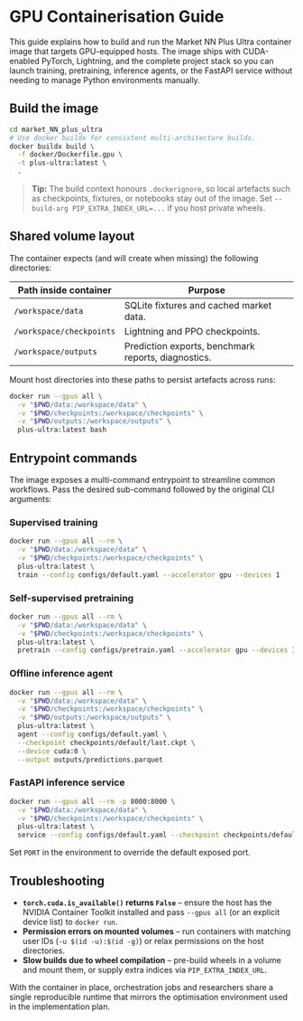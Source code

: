 # GPU Containerisation Guide

This guide explains how to build and run the Market NN Plus Ultra container
image that targets GPU-equipped hosts. The image ships with CUDA-enabled
PyTorch, Lightning, and the complete project stack so you can launch
training, pretraining, inference agents, or the FastAPI service without
needing to manage Python environments manually.

## Build the image

```bash
cd market_NN_plus_ultra
# Use docker buildx for consistent multi-architecture builds.
docker buildx build \
  -f docker/Dockerfile.gpu \
  -t plus-ultra:latest \
  .
```

> **Tip:** The build context honours `.dockerignore`, so local artefacts such as
> checkpoints, fixtures, or notebooks stay out of the image. Set
> `--build-arg PIP_EXTRA_INDEX_URL=...` if you host private wheels.

## Shared volume layout

The container expects (and will create when missing) the following directories:

| Path inside container | Purpose |
| --------------------- | ------- |
| `/workspace/data`     | SQLite fixtures and cached market data. |
| `/workspace/checkpoints` | Lightning and PPO checkpoints. |
| `/workspace/outputs`  | Prediction exports, benchmark reports, diagnostics. |

Mount host directories into these paths to persist artefacts across runs:

```bash
docker run --gpus all \
  -v "$PWD/data:/workspace/data" \
  -v "$PWD/checkpoints:/workspace/checkpoints" \
  -v "$PWD/outputs:/workspace/outputs" \
  plus-ultra:latest bash
```

## Entrypoint commands

The image exposes a multi-command entrypoint to streamline common workflows.
Pass the desired sub-command followed by the original CLI arguments:

### Supervised training

```bash
docker run --gpus all --rm \
  -v "$PWD/data:/workspace/data" \
  -v "$PWD/checkpoints:/workspace/checkpoints" \
  plus-ultra:latest \
  train --config configs/default.yaml --accelerator gpu --devices 1
```

### Self-supervised pretraining

```bash
docker run --gpus all --rm \
  -v "$PWD/data:/workspace/data" \
  -v "$PWD/checkpoints:/workspace/checkpoints" \
  plus-ultra:latest \
  pretrain --config configs/pretrain.yaml --accelerator gpu --devices 1
```

### Offline inference agent

```bash
docker run --gpus all --rm \
  -v "$PWD/data:/workspace/data" \
  -v "$PWD/checkpoints:/workspace/checkpoints" \
  -v "$PWD/outputs:/workspace/outputs" \
  plus-ultra:latest \
  agent --config configs/default.yaml \
  --checkpoint checkpoints/default/last.ckpt \
  --device cuda:0 \
  --output outputs/predictions.parquet
```

### FastAPI inference service

```bash
docker run --gpus all --rm -p 8000:8000 \
  -v "$PWD/data:/workspace/data" \
  -v "$PWD/checkpoints:/workspace/checkpoints" \
  plus-ultra:latest \
  service --config configs/default.yaml --checkpoint checkpoints/default/last.ckpt
```

Set `PORT` in the environment to override the default exposed port.

## Troubleshooting

* **`torch.cuda.is_available()` returns `False`** – ensure the host has the
  NVIDIA Container Toolkit installed and pass `--gpus all` (or an explicit
  device list) to `docker run`.
* **Permission errors on mounted volumes** – run containers with matching user
  IDs (`-u $(id -u):$(id -g)`) or relax permissions on the host directories.
* **Slow builds due to wheel compilation** – pre-build wheels in a volume and
  mount them, or supply extra indices via `PIP_EXTRA_INDEX_URL`.

With the container in place, orchestration jobs and researchers share a single
reproducible runtime that mirrors the optimisation environment used in the
implementation plan.
